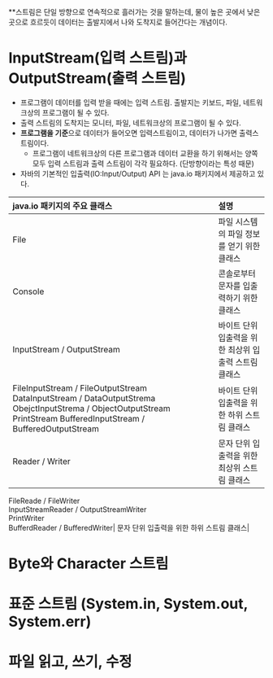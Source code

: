 **스트림은 단일 방향으로 연속적으로 흘러가는 것을 말하는데, 물이 높은 곳에서 낮은 곳으로 흐르듯이 데이터는 출발지에서 나와 도착지로 들어간다는 개념이다.

# **InputStream(입력 스트림)과 OutputStream(출력 스트림)**
- 프로그램이 데이터를 입력 받을 때에는 입력 스트림. 출발지는 키보드, 파일, 네트워크상의 프로그램이 될 수 있다.
- 출력 스트림의 도착지는 모니터, 파일, 네트워크상의 프로그램이 될 수 있다.
- **프로그램을 기준**으로 데이터가 들어오면 입력스트림이고, 데이터가 나가면 출력스트림이다.
  - 프로그램이 네트워크상의 다른 프로그램과 데이터 교환을 하기 위해서는 양쪽 모두 입력 스트림과 출력 스트림이 각각 필요하다. (단방향이라는 특성 때문) 
- 자바의 기본적인 입출력(IO:Input/Output) API 는 java.io 패키지에서 제공하고 있다.

|java.io 패키지의 주요 클래스|설명|
|:-------------------------|:---|
|File|파일 시스템의 파일 정보를 얻기 위한 클래스|
|Console|콘솔로부터 문자를 입출력하기 위한 클래스|
|InputStream / OutputStream|바이트 단위 입출력을 위한 최상위 입출력 스트림 클래스|
FileInputStream / FileOutputStream  DataInputStream / DataOutputStrema  ObejctInputStrema / ObjectOutputStream  PrintStream  BufferedInputStream / BufferedOutputStream| 바이트 단위 입출력을 위한 하위 스트림 클래스|
|Reader / Writer | 문자 단위 입출력을 위한 최상위 스트림 클래스|
FileReade / FileWriter  
InputStreamReader / OutputStreamWriter  
PrintWriter  
BufferdReader / BufferedWriter| 문자 단위 입출력을 위한 하위 스트림 클래스|

# **Byte와 Character 스트림**

# **표준 스트림 (System.in, System.out, System.err)**

# **파일 읽고, 쓰기, 수정**
